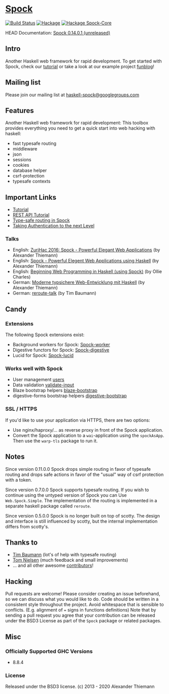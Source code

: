 [Spock](https://www.spock.li)
=====

[![Build Status](https://travis-ci.org/agrafix/Spock.svg)](https://travis-ci.org/agrafix/Spock)
[![Hackage](https://img.shields.io/hackage/v/Spock.svg)](http://hackage.haskell.org/package/Spock)
[![Hackage Spock-Core](https://img.shields.io/hackage/v/Spock-core.svg)](http://hackage.haskell.org/package/Spock-core)

HEAD Documentation: [Spock 0.14.0.1 (unreleased)](https://spockdocs.s3.eu-central-1.amazonaws.com/Spock-0.14.0.1/Web-Spock.html)

## Intro

Another Haskell web framework for rapid development. To get started with Spock, check our [tutorial](https://www.spock.li/tutorial/)
or take a look at our example project [funblog](https://github.com/agrafix/funblog)!

## Mailing list

Please join our mailing list at haskell-spock@googlegroups.com

## Features

Another Haskell web framework for rapid development: This toolbox provides
everything you need to get a quick start into web hacking with haskell:

* fast typesafe routing
* middleware
* json
* sessions
* cookies
* database helper
* csrf-protection
* typesafe contexts

## Important Links

* [Tutorial](https://www.spock.li/tutorial/)
* [REST API Tutorial](https://www.spock.li/tutorials/rest-api)
* [Type-safe routing in Spock](https://www.spock.li/2015/04/19/type-safe_routing.html)
* [Taking Authentication to the next Level](https://www.spock.li/2015/08/23/taking_authentication_to_the_next_level.html)

### Talks

* English: [ZuriHac 2016: Spock - Powerful Elegant Web Applications](https://www.youtube.com/watch?v=-b-Oz6y-n_Y) (by Alexander Thiemann)
* English: [Spock - Powerful Elegent Web Applications using Haskell](https://www.youtube.com/watch?v=kNqsOBrCbLo) (by Alexander Thiemann)
* English: [Beginning Web Programming in Haskell (using Spock)](https://www.youtube.com/watch?v=GobPiGL9jJ4) (by Ollie Charles)
* German: [Moderne typsichere Web-Entwicklung mit Haskell](https://dl.dropboxusercontent.com/u/15078797/talks/typesafe-webdev-2015.pdf) (by Alexander Thiemann)
* German: [reroute-talk](https://github.com/timjb/reroute-talk) (by Tim Baumann)

## Candy

### Extensions

The following Spock extensions exist:

* Background workers for Spock: [Spock-worker](http://hackage.haskell.org/package/Spock-worker)
* Digestive functors for Spock: [Spock-digestive](http://hackage.haskell.org/package/Spock-digestive)
* Lucid for Spock: [Spock-lucid](http://hackage.haskell.org/package/Spock-lucid)

### Works well with Spock

* User management [users](http://hackage.haskell.org/package/users)
* Data validation [validate-input](http://hackage.haskell.org/package/validate-input)
* Blaze bootstrap helpers [blaze-bootstrap](http://hackage.haskell.org/package/blaze-bootstrap)
* digestive-forms bootstrap helpers [digestive-bootstrap](http://hackage.haskell.org/package/digestive-bootstrap)

### SSL / HTTPS

If you'd like to use your application via HTTPS, there are two options:

* Use nginx/haproxy/... as reverse proxy in front of the Spock application.
* Convert the Spock application to a `wai`-application using the `spockAsApp`. Then use the `warp-tls` package to run it.

## Notes

Since version 0.11.0.0 Spock drops simple routing in favor of typesafe routing and drops safe actions in favor of the "usual" way of csrf protection with a token.

Since version 0.7.0.0 Spock supports typesafe routing. If you wish to continue using the untyped version of Spock you can Use `Web.Spock.Simple`. The implementation of the routing is implemented in a separate haskell package called `reroute`.

Since version 0.5.0.0 Spock is no longer built on top of scotty. The
design and interface is still influenced by scotty, but the internal
implementation differs from scotty's.

## Thanks to

* [Tim Baumann](https://github.com/timjb) (lot's of help with typesafe routing)
* [Tom Nielsen](https://github.com/glutamate)  (much feedback and small improvements)
* ... and all other awesome [contributors](https://github.com/agrafix/Spock/graphs/contributors)!

## Hacking

Pull requests are welcome! Please consider creating an issue beforehand, so we can discuss what you would like to do. Code should be written in a consistent style throughout the project. Avoid whitespace that is sensible to conflicts. (E.g. alignment of `=` signs in functions definitions) Note that by sending a pull request you agree that your contribution can be released under the BSD3 License as part of the `Spock` package or related packages.


## Misc

### Officially Supported GHC Versions

* 8.8.4

### License

Released under the BSD3 license.
(c) 2013 - 2020 Alexander Thiemann

